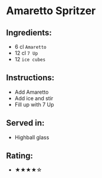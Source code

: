 # Amaretto Spritzer

## Ingredients:
- 6 cl `Amaretto`
- 12 cl `7 Up`
- 12 `ice cubes`

## Instructions:
- Add Amaretto
- Add ice and stir
- Fill up with 7 Up

## Served in:
- Highball glass

## Rating:
- ★★★★☆